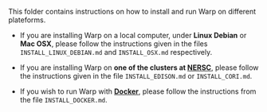 This folder contains instructions on how to install and run Warp on different plateforms.

- If you are installing Warp on a local computer, under **Linux Debian** or **Mac OSX**, please follow the instructions given in the files `INSTALL_LINUX_DEBIAN.md` and `INSTALL_OSX.md` respectively.

- If you are installing Warp on **one of the clusters at [NERSC](http://www.nersc.gov/)**, please follow the instructions given in the file `INSTALL_EDISON.md` or `INSTALL_CORI.md`.

- If you wish to run Warp with **[Docker](https://www.docker.com/)**, please follow the instructions from the file `INSTALL_DOCKER.md`.


